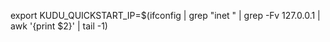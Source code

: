 export KUDU_QUICKSTART_IP=$(ifconfig | grep "inet " | grep -Fv 127.0.0.1 |  awk '{print $2}' | tail -1)

